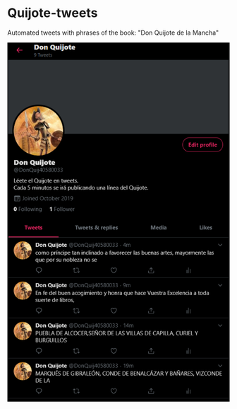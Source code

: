 # Quijote-tweets
Automated tweets with phrases of the book:  "Don Quijote de la Mancha"




![Texto alternativo](https://github.com/mpl1018/Quijote-tweets/blob/master/captura.PNG)
